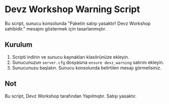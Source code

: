 # Devz Workshop Warning Script

Bu script, sunucu konsolunda "Paketin satışı yasaktır! Devz Workshop sahibidir." mesajını göstermek için tasarlanmıştır.

## Kurulum

1. Scripti indirin ve sunucu kaynakları klasörünüze ekleyin.
2. Sunucunuzun `server.cfg` dosyasına `ensure devz_warning` satırını ekleyin.
3. Sunucunuzu başlatın. Sunucu konsolunda belirtilen mesajı görmelisiniz.

## Not

Bu script, Devz Workshop tarafından Yapılmıştır. Satışı yasaktır.
